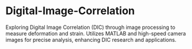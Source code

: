# Digital-Image-Correlation
Exploring Digital Image Correlation (DIC) through image processing to measure deformation and strain. Utilizes MATLAB and high-speed camera images for precise analysis, enhancing DIC research and applications.
